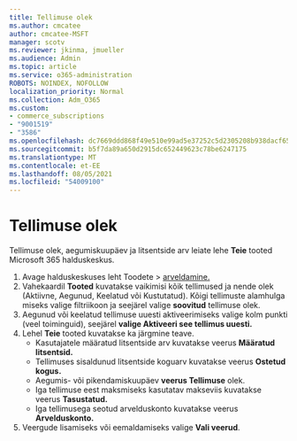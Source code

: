 ```yaml
---
title: Tellimuse olek
ms.author: cmcatee
author: cmcatee-MSFT
manager: scotv
ms.reviewer: jkinma, jmueller
ms.audience: Admin
ms.topic: article
ms.service: o365-administration
ROBOTS: NOINDEX, NOFOLLOW
localization_priority: Normal
ms.collection: Adm_O365
ms.custom:
- commerce_subscriptions
- "9001519"
- "3586"
ms.openlocfilehash: dc7669ddd868f49e510e99ad5e37252c5d2305208b938dacf65fd92a1d9fb137
ms.sourcegitcommit: b5f7da89a650d2915dc652449623c78be6247175
ms.translationtype: MT
ms.contentlocale: et-EE
ms.lasthandoff: 08/05/2021
ms.locfileid: "54009100"
---
```

# <a name="subscription-status"></a>Tellimuse olek

Tellimuse olek, aegumiskuupäev ja litsentside arv leiate lehe **Teie** tooted Microsoft 365 halduskeskus.

1. Avage halduskeskuses leht Toodete  >  [arveldamine.](https://go.microsoft.com/fwlink/p/?linkid=842054)
2. Vahekaardil **Tooted** kuvatakse vaikimisi kõik tellimused ja nende olek (Aktiivne, Aegunud, Keelatud või Kustutatud). Kõigi tellimuste alamhulga miseks valige filtriikoon ja seejärel valige **soovitud** tellimuse olek.
3. Aegunud või keelatud tellimuse uuesti aktiveerimiseks valige kolm punkti (veel toiminguid), seejärel **valige Aktiveeri see tellimus uuesti.**
4. Lehel **Teie** tooted kuvatakse ka järgmine teave.
    - Kasutajatele määratud litsentside arv kuvatakse veerus **Määratud litsentsid.**
    - Tellimuses sisaldunud litsentside koguarv kuvatakse veerus **Ostetud kogus.**
    - Aegumis- või pikendamiskuupäev **veerus Tellimuse** olek.
    - Iga tellimuse eest maksmiseks kasutatav makseviis kuvatakse veerus **Tasustatud.**
    - Iga tellimusega seotud arvelduskonto kuvatakse veerus **Arvelduskonto.**
5. Veergude lisamiseks või eemaldamiseks valige **Vali veerud**.